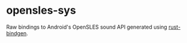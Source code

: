 # opensles-sys

Raw bindings to Android's OpenSLES sound API generated using [rust-bindgen](https://github.com/crabtw/rust-bindgen).
